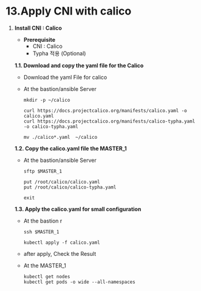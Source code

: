 # **13.Apply CNI with calico**


1. **Install CNI : Calico**

    - **Prerequisite**
      - CNI : Calico
      - Typha 적용 (Optional)

    **1.1. Download and copy the yaml file for the Calico**
    - Download the yaml File for calico
    - At the bastion/ansible Server

          mkdir -p ~/calico

          curl https://docs.projectcalico.org/manifests/calico.yaml -o calico.yaml
          curl https://docs.projectcalico.org/manifests/calico-typha.yaml -o calico-typha.yaml

          mv ./calico*.yaml  ~/calico

    **1.2. Copy the calico.yaml file the MASTER_1**
    - At the bastion/ansible Server

          sftp $MASTER_1
          
          put /root/calico/calico.yaml
          put /root/calico/calico-typha.yaml

          exit

    **1.3. Apply the calico.yaml for small configuration**
    - At the bastion r

          ssh $MASTER_1
          
          kubectl apply -f calico.yaml


    - after apply, Check the Result
    - At the MASTER_1

          kubectl get nodes
          kubectl get pods -o wide --all-namespaces


